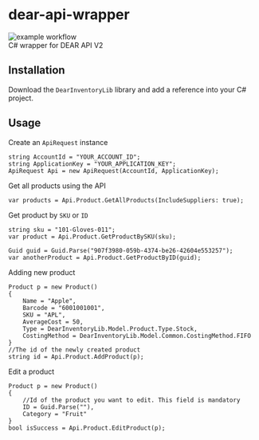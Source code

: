 # dear-api-wrapper
![example workflow](https://github.com/mbe14/dear-api-wrapper/actions/workflows/dotnet-desktop.yml/badge.svg)  
C# wrapper for DEAR API V2

## Installation
Download the `DearInventoryLib` library and add a reference into your C# project.

## Usage
Create an `ApiRequest` instance
```
string AccountId = "YOUR_ACCOUNT_ID";
string ApplicationKey = "YOUR_APPLICATION_KEY";
ApiRequest Api = new ApiRequest(AccountId, ApplicationKey);
```
Get all products using the API
```
var products = Api.Product.GetAllProducts(IncludeSuppliers: true);
```
Get product by `SKU` or `ID`
```
string sku = "101-Gloves-011";
var product = Api.Product.GetProductBySKU(sku);

Guid guid = Guid.Parse("907f3980-059b-4374-be26-42604e553257");
var anotherProduct = Api.Product.GetProductByID(guid);
```
Adding new product
```
Product p = new Product()
{
    Name = "Apple",
    Barcode = "6001001001",
    SKU = "APL",
    AverageCost = 50,
    Type = DearInventoryLib.Model.Product.Type.Stock,
    CostingMethod = DearInventoryLib.Model.Common.CostingMethod.FIFO
}
//The id of the newly created product
string id = Api.Product.AddProduct(p);
```
Edit a product
```
Product p = new Product()
{
    //Id of the product you want to edit. This field is mandatory
    ID = Guid.Parse(""),
    Category = "Fruit"
}
bool isSuccess = Api.Product.EditProduct(p);
```


